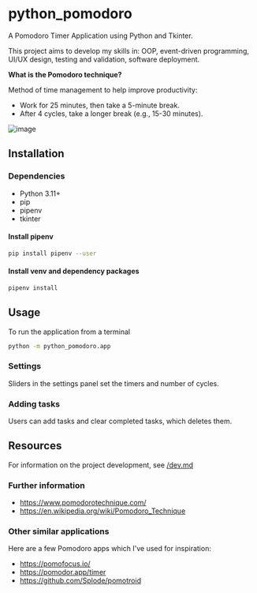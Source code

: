 # python_pomodoro

A Pomodoro Timer Application using Python and Tkinter.

This project aims to develop my skills in: OOP, event-driven programming, UI/UX design, testing and validation, software deployment.

**What is the Pomodoro technique?**

Method of time management to help improve productivity:

- Work for 25 minutes, then take a 5-minute break.
- After 4 cycles, take a longer break (e.g., 15-30 minutes).

![image](https://github.com/user-attachments/assets/420e6de5-455c-467f-a035-5e2a33739396)

## Installation

### Dependencies

- Python 3.11+
- pip
- pipenv
- tkinter

#### Install pipenv

```bash
pip install pipenv --user
```

#### Install venv and dependency packages

```bash
pipenv install
```

## Usage

To run the application from a terminal

```bash
python -m python_pomodoro.app
```

### Settings

Sliders in the settings panel set the timers and number of cycles.

### Adding tasks

Users can add tasks and clear completed tasks, which deletes them.

## Resources

For information on the project development, see [/dev.md](/dev.md)

### Further information

- <https://www.pomodorotechnique.com/>
- <https://en.wikipedia.org/wiki/Pomodoro_Technique>

### Other similar applications

Here are a few Pomodoro apps which I've used for inspiration:

- <https://pomofocus.io/>
- <https://pomodor.app/timer>
- <https://github.com/Splode/pomotroid>
